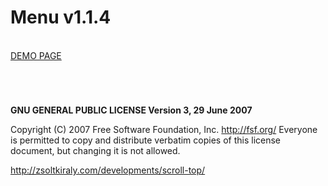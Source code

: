 # Menu v1.1.4

<br />
<a href="http://zsoltkiraly.com/developments/select/" target="_blank">DEMO PAGE</a>

#
<br />

<b>GNU GENERAL PUBLIC LICENSE Version 3, 29 June 2007</b>

Copyright (C) 2007 Free Software Foundation, Inc. <http://fsf.org/>
Everyone is permitted to copy and distribute verbatim copies of this license document, but changing it is not allowed.


http://zsoltkiraly.com/developments/scroll-top/